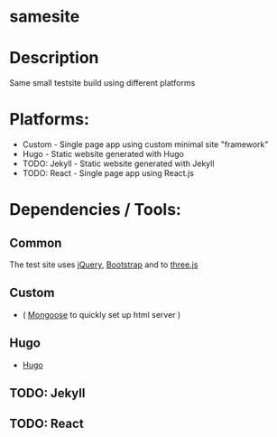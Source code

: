 # samesite

# Description

Same small testsite build using different platforms

# Platforms:

* Custom - Single page app using custom minimal site "framework"
* Hugo - Static website generated with Hugo
* TODO: Jekyll - Static website generated with Jekyll
* TODO: React - Single page app using React.js

# Dependencies / Tools:

## Common

The test site uses [jQuery](https://jquery.com/), [Bootstrap](http://getbootstrap.com/) and to [three.js](https://threejs.org/)

## Custom

* ( [Mongoose](https://github.com/cesanta/mongoose) to quickly set up html server )

## Hugo

* [Hugo](https://gohugo.io/overview/introduction/)

## TODO: Jekyll

## TODO: React
